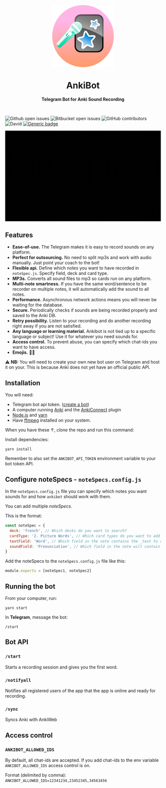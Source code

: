 <div align="center">
	<img src="stuff/logo.png" width="200" height="200">
	<h1>AnkiBot</h1>
	<p>
		<b>Telegram Bot for Anki Sound Recording</b>
	</p>
	<br>
</div>

![Github open issues](https://img.shields.io/github/issues-raw/larskarbo/ankibot)
![Bitbucket open issues](https://img.shields.io/github/issues-pr/larskarbo/ankibot)
![GitHub contributors](https://img.shields.io/github/contributors/larskarbo/ankibot)
![David](https://img.shields.io/david/larskarbo/ankibot)
[![Generic badge](https://img.shields.io/badge/🥁-larskarbo-Blue.svg)](https://larskarbo.no/)

<div align="center">
	<img src="stuff/demo.gif" width="800">
</div>

## Features

- **Ease-of-use.** The Telegram makes it is easy to record sounds on any platform.
- **Perfect for outsourcing.** No need to split mp3s and work with audio manually. Just point your coach to the bot!
- **Flexible api.** Define which notes you want to have recorded in `noteSpec.js`. Specify field, deck and card type.
- **MP3s.** Converts all sound files to mp3 so cards run on any platform.
- **Multi-note smartness.** If you have the same word/sentence to be recorder on multiple notes, it will automatically add the sound to all notes.
- **Performance.** Asynchronous network actions means you will never be waiting for the database.
- **Secure.** Periodically checks if sounds are being recorded properly and saved to the Anki DB.
- **Retry possibility.** Listen to your recording and do another recording right away if you are not satisfied.
- **Any language or learning material.** Ankibot is not tied up to a specific language or subject! Use it for whatever you need sounds for.
- **Access control.** To prevent abuse, you can specify which chat-ids you want to have access.
- **Emojis.** 🎤🌈

⚠️ **NB:** You will need to create your own new bot user on Telegram and host it on your. This is because Anki does not yet have an official public API.

## Installation

You will need:

- Telegram bot api token. ([create a bot](https://core.telegram.org/bots))
- A computer running [Anki](https://apps.ankiweb.net/) and the [AnkiConnect](https://ankiweb.net/shared/info/2055492159) plugin
- [Node.js](https://nodejs.org/en/) and [yarn](https://yarnpkg.com/)
- Have [ffmpeg](http://www.ffmpeg.org/) installed on your system.

When you have these ↑, _clone_ the repo and run this command:

Install dependencies:

```
yarn install
```

Remember to also set the `ANKIBOT_API_TOKEN` environment variable to your bot token API.

## Configure noteSpecs - `noteSpecs.config.js`

In the `noteSpecs.config.js` file you can specify which notes you want sounds for and how `ankibot` should work with them.

You can add multiple _noteSpecs_.

This is the format:

```javascript
const noteSpec = {
  deck: 'french', // Which decks do you want to search?
  cardType: '2. Picture Words', // Which card types do you want to add sounds to?
  textField: 'Word', // Which field in the note contains the _text to record_?
  soundField: 'Pronunciation', // Which field in the note will contain the pronounciation file?
}
```

Add the noteSpecs to the `noteSpecs.config.js` file like this:

```javascript
module.exports = [noteSpec1, noteSpec2]
```

## Running the bot

From your computer, run:

```
yarn start
```

In **Telegram**, message the bot:

```
/start
```

## Bot API

### `/start`

Starts a recording session and gives you the first word.

### `/notifyall`

Notifies all registered users of the app that the app is online and ready for recording.

### `/sync`

Syncs Anki with AnkiWeb

## Access control

### `ANKIBOT_ALLOWED_IDS`

By default, all chat-ids are accepted. If you add chat-ids to the env variable `ANKIBOT_ALLOWED_IDS` access control is on.

Format (delimited by comma): `ANKIBOT_ALLOWED_IDS=12341234,23452345,34563456`

